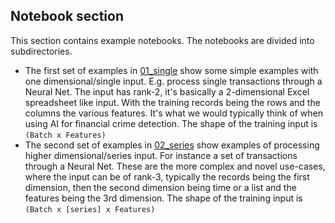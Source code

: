 ## Notebook section
This section contains example notebooks. The notebooks are divided into subdirectories.
- The first set of examples in [01_single](https://github.com/t0kk35/d373c7/tree/master/notebooks/01_single) show some simple examples with one dimensional/single input. E.g. process single transactions through a Neural Net. The input has rank-2, it's basically a 2-dimensional Excel spreadsheet like input. With the training records being the rows and the columns the various features. It's what we would typically think of when using AI for financial crime detection. The shape of the training input is `(Batch x Features)`
- The second set of examples in [02_series](https://github.com/t0kk35/d373c7/tree/master/notebooks/02_series) show examples of processing higher dimensional/series input.  For instance a set of transactions through a Neural Net. These are the more complex and novel use-cases, where the input can be of rank-3, typically the records being the first dimension, then the second dimension being time or a list and the features being the 3rd dimension. The shape of the training input is `(Batch x [series] x Features)`